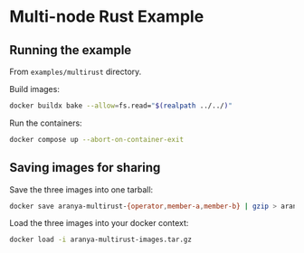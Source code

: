 # Multi-node Rust Example

## Running the example

From `examples/multirust` directory.

Build images:

```sh
docker buildx bake --allow=fs.read="$(realpath ../../)"
```

Run the containers:

```sh
docker compose up --abort-on-container-exit
```

## Saving images for sharing

Save the three images into one tarball:

```sh
docker save aranya-multirust-{operator,member-a,member-b} | gzip > aranya-multirust-images.tar.gz
```

Load the three images into your docker context:

```sh
docker load -i aranya-multirust-images.tar.gz
```
